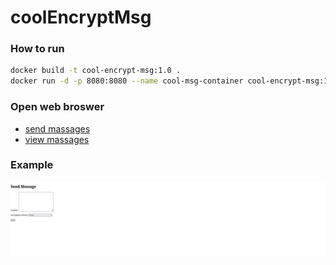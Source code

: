 # coolEncryptMsg

### How to run

```sh
docker build -t cool-encrypt-msg:1.0 .
docker run -d -p 8080:8080 --name cool-msg-container cool-encrypt-msg:1.0
```

### Open web broswer
* [send massages](http://127.0.0.1:8080/coolmsg/send/)
* [view massages](http://127.0.0.1:8080/coolmsg/messages/)

### Example
![Example](https://github.com/mikelovato/coolEncryptMsg/blob/main/docs/example.gif)